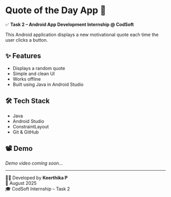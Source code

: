 # Quote of the Day App 📜

✅ **Task 2 – Android App Development Internship @ CodSoft**

This Android application displays a new motivational quote each time the user clicks a button.

## ✨ Features
- Displays a random quote
- Simple and clean UI
- Works offline
- Built using Java in Android Studio

## 🛠 Tech Stack
- Java
- Android Studio
- ConstraintLayout
- Git & GitHub

## 📽 Demo
*Demo video coming soon...*

---

👩‍💻 Developed by **Keerthika P**  
📅 August 2025  
🎓 CodSoft Internship – Task 2
